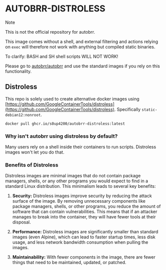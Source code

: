 # AUTOBRR-DISTROLESS

> [!NOTE]
> This is not the official repository for autobrr.
>
> This image comes without a shell, and external filtering and actions relying on `exec` will therefore not work with anything but compiled static binaries.
> 
> To clarify: BASH and SH shell scripts WILL NOT WORK!
>
> Please go to [autobrr/autobrr](https://github.com/autobrr/autobrr) and use the standard images if you rely on this functionality.

## Distroless

This repo is solely used to create alternative docker images using [https://github.com/GoogleContainerTools/distroless](https://github.com/GoogleContainerTools/distroless). Specifically `static-debian12:nonroot`.

```shell
docker pull ghcr.io/s0up4200/autobrr-distroless:latest
```

### Why isn't autobrr using distroless by default?
Many users rely on a shell inside their containers to run scripts. Distroless images won't let you do that.

### Benefits of Distroless

Distroless images are minimal images that do not contain package managers, shells, or any other programs you would expect to find in a standard Linux distribution.
This minimalism leads to several key benefits:

1. **Security:** Distroless images improve security by reducing the attack surface of the image. By removing unnecessary components like package managers, shells, or other programs, you reduce the amount of software that can contain vulnerabilities. This means that if an attacker manages to break into the container, they will have fewer tools at their disposal.

2. **Performance:** Distroless images are significantly smaller than standard images (even Alpine), which can lead to faster startup times, less disk usage, and less network bandwidth consumption when pulling the images.

3. **Maintainability:** With fewer components in the image, there are fewer things that need to be maintained, updated, or patched.
